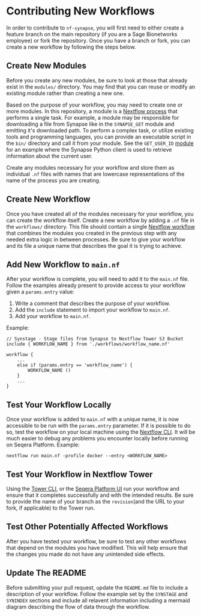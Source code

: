 # Contributing New Workflows

In order to contribute to `nf-synapse`, you will first need to either create a feature branch on the main repository (if you are a Sage Bionetworks employee) or fork the repository. Once you have a branch or fork, you can create a new workflow by following the steps below.

## Create New Modules

Before you create any new modules, be sure to look at those that already exist in the `modules/` directory. You may find that you can reuse or modify an existing module rather than creating a new one.

Based on the purpose of your workflow, you may need to create one or more modules. In this repository, a module is a [Nextflow process](https://nextflow.io/docs/latest/process.html) that performs a single task. For example, a module may be responsible for downloading a file from Synapse like in the `SYNAPSE_GET` module and emitting it's downloaded path. To perform a complex task, or utilize existing tools and programming languages, you can provide an executable script in the `bin/` directory and call it from your module. See the `GET_USER_ID` [module](https://github.com/Sage-Bionetworks-Workflows/nf-synapse/blob/5293271e65e6af67763c21c4c0d3b947ca5101d2/modules/get_user_id.nf) for an example where the Synapse Python client is used to retrieve information about the current user.

Create any modules necessary for your workflow and store them as individual `.nf` files with names that are lowercase representations of the name of the process you are creating.

## Create New Workflow

Once you have created all of the modules necessary for your workflow, you can create the workflow itself. Create a new workflow by adding a `.nf` file in the `workflows/` directory. This file should contain a single [Nextflow workflow](https://nextflow.io/docs/latest/workflow.html) that combines the modules you created in the previous step with any needed extra logic in between processes. Be sure to give your workflow and its file a unique name that describes the goal it is trying to achieve.

## Add New Workflow to `main.nf`

After your workflow is complete, you will need to add it to the `main.nf` file. Follow the examples already present to provide access to your workflow given a `params.entry` value:
1. Write a comment that describes the purpose of your workflow.
1. Add the `include` statement to import your workflow to `main.nf`.
1. Add your workflow to `main.nf`.

Example:
```nextflow
// Synstage - Stage files from Synapse to Nextflow Tower S3 Bucket
include { WORKFLOW_NAME } from './workflows/workflow_name.nf'

workflow {
    ...
    else if (params.entry == 'workflow_name') {
        WORKFLOW_NAME ()
    }
    ...
}
```

## Test Your Workflow Locally

Once your workflow is added to `main.nf` with a unique name, it is now accessible to be run with the `params.entry` parameter. If it is possible to do so, test the workflow on your local machine using the [Nextflow CLI](https://nextflow.io/docs/latest/cli.html#run). It will be much easier to debug any problems you encounter locally before running on Seqera Platform.
Example:
```
nextflow run main.nf -profile docker --entry <WORKFLOW_NAME>
```

## Test Your Workflow in Nextflow Tower

Using the [Tower CLI](https://help.tower.nf/latest/cli/), or the [Seqera Platform UI](https://help.tower.nf/latest/launch/launchpad/) run your workflow and ensure that it completes successfully and with the intended results. Be sure to provide the name of your branch as the `revision`(and the URL to your fork, if applicable) to the Tower run.

## Test Other Potentially Affected Workflows

After you have tested your workflow, be sure to test any other workflows that depend on the modules you have modified. This will help ensure that the changes you made do not have any unintended side effects.

## Update The README

Before submitting your pull request, update the `README.md` file to include a description of your workflow. Follow the example set by the `SYNSTAGE` and `SYNINDEX` sections and include all relavent information including a mermaid diagram describing the flow of data through the workflow.
